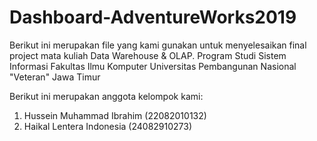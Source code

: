 # Dashboard-AdventureWorks2019
Berikut ini merupakan file yang kami gunakan untuk menyelesaikan final project mata kuliah Data Warehouse &amp; OLAP.
Program Studi Sistem Informasi
Fakultas Ilmu Komputer
Universitas Pembangunan Nasional "Veteran" Jawa Timur

Berikut ini merupakan anggota kelompok kami:
1. Hussein Muhammad Ibrahim (22082010132)
2. Haikal Lentera Indonesia (24082910273)
